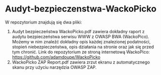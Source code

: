 # Audyt-bezpieczenstwa-WackoPicko
W repozytorium znajdują się dwa pliki:
1. Audyt bezpieczeństwa WackoPicko.pdf zawiera dokładny raport z audytu bezpieczeństwa serwisu WWW z OWASP BWA (WackoPico).
Możemy w nim znaleźć dokładny opis każdej znalezionej podatności, stopień niebezpieczeństwa, opis działania na stronie oraz jak się przed tym chronić.
Link do repozytorium ze stroną internetową WackoPico: https://github.com/adamdoupe/WackoPicko
2. WackoPicko ZAP Report.pdf zawiera zrzut ekranu z automatycznego skanu przy użyciu narzędzia OWASP ZAP.
